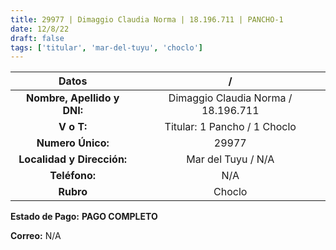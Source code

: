 ```yaml
---
title: 29977 | Dimaggio Claudia Norma | 18.196.711 | PANCHO-1
date: 12/8/22
draft: false
tags: ['titular', 'mar-del-tuyu', 'choclo']
---
```


|          **Datos**          |                  /                  |
|:---------------------------:|:-----------------------------------:|
| **Nombre, Apellido y DNI:** | Dimaggio Claudia Norma / 18.196.711 |
|          **V o T:**         |     Titular: 1 Pancho / 1 Choclo    |
|      **Numero Único:**      |                29977                |
|  **Localidad y Dirección:** |          Mar del Tuyu / N/A         |
|               **Teléfono:** |                 N/A                 |
|                   **Rubro** |               Choclo                |

**Estado de Pago:** **PAGO COMPLETO**

**Correo:** N/A
